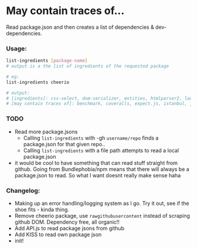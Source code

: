 # May contain traces of...

Read package.json and then creates a list of dependencies & dev-dependencies.

### Usage:
```sh
list-ingredients [package-name]
# output is a the list of ingredients of the requested package

# eg:
list-ingredients cheerio

# output:
# [ingredients]: css-select, dom-serializer, entities, htmlparser2, lodash
# [may contain traces of]: benchmark, coveralls, expect.js, istanbul, jquery, jsdom, jshint, mocha, xyz

```

### TODO
- Read more package.jsons
  - Calling `list-ingredients` with -gh `username/repo` finds a package.json for that given repo..
  - Calling `list-ingredients` with a file path attempts to read a local package.json
- it would be cool to have something that can read stuff straight from github. Going from Bundlephobia/npm means that there will always be a package.json to read. So what I want doesnt really make sense haha

### Changelog:
- Making up an error handling/logging system as I go. Try it out, see if the shoe fits - kinda thing.
- Remove cheerio package, use `rawgithubusercontent` instead of scraping github DOM. Dependency free, all organic!!
- Add API.js to read package jsons from github
- Add KISS to read own package json
- init!
